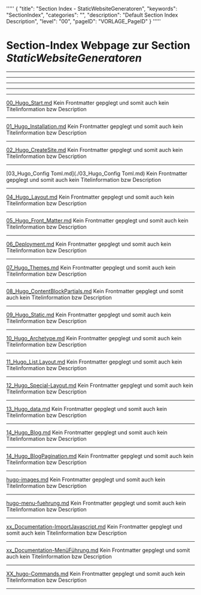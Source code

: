 '''''
{
"title": "Section Index - StaticWebsiteGeneratoren",
"keywords": "SectionIndex",
"categories": "",
"description": "Default Section Index Description",
"level": "00",
"pageID": "VORLAGE_PageID"
}
'''''


<h1>Section-Index Webpage zur Section <i>StaticWebsiteGeneratoren</i></h1>

<hr><hr><hr><hr><hr>


[00_Hugo_Start.md](./00_Hugo_Start.md)
Kein Frontmatter gepglegt und somit auch kein Titelinformation bzw Description<hr>


[01_Hugo_Installation.md](./01_Hugo_Installation.md)
Kein Frontmatter gepglegt und somit auch kein Titelinformation bzw Description<hr>


[02_Hugo_CreateSite.md](./02_Hugo_CreateSite.md)
Kein Frontmatter gepglegt und somit auch kein Titelinformation bzw Description<hr>


[03_Hugo_Config Toml.md](./03_Hugo_Config Toml.md)
Kein Frontmatter gepglegt und somit auch kein Titelinformation bzw Description<hr>


[04_Hugo_Layout.md](./04_Hugo_Layout.md)
Kein Frontmatter gepglegt und somit auch kein Titelinformation bzw Description<hr>


[05_Hugo_Front_Matter.md](./05_Hugo_Front_Matter.md)
Kein Frontmatter gepglegt und somit auch kein Titelinformation bzw Description<hr>


[06_Deployment.md](./06_Deployment.md)
Kein Frontmatter gepglegt und somit auch kein Titelinformation bzw Description<hr>


[07_Hugo_Themes.md](./07_Hugo_Themes.md)
Kein Frontmatter gepglegt und somit auch kein Titelinformation bzw Description<hr>


[08_Hugo_ContentBlockPartials.md](./08_Hugo_ContentBlockPartials.md)
Kein Frontmatter gepglegt und somit auch kein Titelinformation bzw Description<hr>


[09_Hugo_Static.md](./09_Hugo_Static.md)
Kein Frontmatter gepglegt und somit auch kein Titelinformation bzw Description<hr>


[10_Hugo_Archetype.md](./10_Hugo_Archetype.md)
Kein Frontmatter gepglegt und somit auch kein Titelinformation bzw Description<hr>


[11_Hugo_List.Layout.md](./11_Hugo_List.Layout.md)
Kein Frontmatter gepglegt und somit auch kein Titelinformation bzw Description<hr>


[12_Hugo_Special-Layout.md](./12_Hugo_Special-Layout.md)
Kein Frontmatter gepglegt und somit auch kein Titelinformation bzw Description<hr>


[13_Hugo_data.md](./13_Hugo_data.md)
Kein Frontmatter gepglegt und somit auch kein Titelinformation bzw Description<hr>


[14_Hugo_Blog.md](./14_Hugo_Blog.md)
Kein Frontmatter gepglegt und somit auch kein Titelinformation bzw Description<hr>


[14_Hugo_BlogPagination.md](./14_Hugo_BlogPagination.md)
Kein Frontmatter gepglegt und somit auch kein Titelinformation bzw Description<hr>


[hugo-images.md](./hugo-images.md)
Kein Frontmatter gepglegt und somit auch kein Titelinformation bzw Description<hr>


[hugo-menu-fuehrung.md](./hugo-menu-fuehrung.md)
Kein Frontmatter gepglegt und somit auch kein Titelinformation bzw Description<hr>


[xx_Documentation-ImportJavascript.md](./xx_Documentation-ImportJavascript.md)
Kein Frontmatter gepglegt und somit auch kein Titelinformation bzw Description<hr>


[xx_Documentation-MenüFührung.md](./xx_Documentation-MenüFührung.md)
Kein Frontmatter gepglegt und somit auch kein Titelinformation bzw Description<hr>


[XX_hugo-Commands.md](./XX_hugo-Commands.md)
Kein Frontmatter gepglegt und somit auch kein Titelinformation bzw Description<hr>